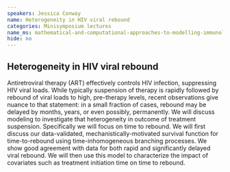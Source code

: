 ```yaml
---
speakers: Jessica Conway
name: Heterogeneity in HIV viral rebound
categories: Minisymposium lectures
name_ms: mathematical-and-computational-approaches-to-modelling-immunology
hide: no
---
```


## Heterogeneity in HIV viral rebound

Antiretroviral therapy (ART) effectively controls HIV infection, suppressing HIV viral loads. While typically suspension of therapy is rapidly followed by rebound of viral loads to high, pre-therapy levels, recent observations give nuance to that statement: in a small fraction of cases, rebound may be delayed by months, years, or even possibly, permanently. We will discuss modeling to investigate that heterogeneity in outcome of treatment suspension. Specifically we will focus on time to rebound. We will first discuss our data-validated, mechanistically-motivated survival function for time-to-rebound using time-inhomogeneous branching processes. We show good agreement with data for both rapid and significantly delayed viral rebound. We will then use this model to characterize the impact of covariates such as treatment initiation time on time to rebound.


